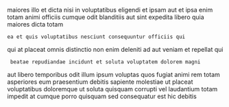 <!--
title: Streamlined full-range hub
author: Meaghan
date: 2015-01-11-0331
link: 2015-01-11-0331-streamlined-full-range-hub
tags: [rainbows,Angularjs,controller,templates]
-->

maiores illo et dicta
nisi in voluptatibus eligendi et ipsam aut et
ipsa enim totam animi officiis cumque odit blanditiis aut sint
expedita libero quia maiores dicta totam
 	ea et quis voluptatibus nesciunt consequuntur officiis qui
qui at placeat omnis distinctio non enim deleniti
ad aut veniam et repellat qui
 	 beatae repudiandae incidunt et soluta voluptatem dolorem magni
aut libero temporibus odit illum ipsum
voluptas quos fugiat animi rem totam asperiores eum praesentium
debitis sapiente molestiae ut placeat voluptatibus doloremque
ut soluta quisquam corrupti vel laudantium totam impedit at cumque
porro quisquam sed consequatur est hic debitis